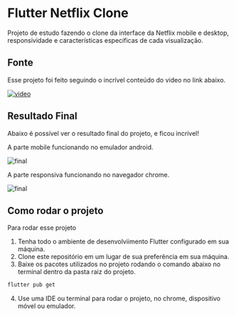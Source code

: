 # Flutter Netflix Clone

Projeto de estudo fazendo o clone da interface da Netflix mobile e desktop, responsividade e características específicas de cada visualização.

## Fonte
Esse projeto foi feito seguindo o incrível conteúdo do video no link abaixo.

[![video](https://i.ytimg.com/vi/rJKN_880b-M/hqdefault_19866.jpg?sqp=-oaymwEcCNACELwBSFXyq4qpAw4IARUAAIhCGAFwAcABBg==&rs=AOn4CLAHb_vUcc3TdPCgqU-o1pE2TXRXpA)](https://www.youtube.com/watch?v=rJKN_880b-M)

## Resultado Final
Abaixo é possível ver o resultado final do projeto, e ficou incrível!

A parte mobile funcionando no emulador android.

![final](./screenshots/flutter_netflix_clone_flow.gif)

A parte responsiva funcionando no navegador chrome.

![final](./screenshots/flutter_netflix_clone.gif)

## Como rodar o projeto
Para rodar esse projeto
1. Tenha todo o ambiente de desenvolviimento Flutter configurado em sua máquina.
2. Clone este repositório em um lugar de sua preferência em sua máquina.
3. Baixe os pacotes utilizados no projeto rodando o comando abaixo no terminal dentro da pasta raiz do projeto.
```sh
flutter pub get
```
4. Use uma IDE ou terminal para rodar o projeto, no chrome, dispositivo móvel ou emulador.